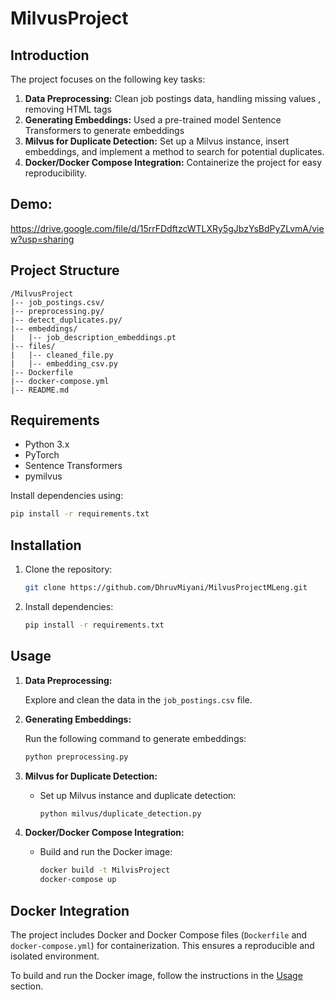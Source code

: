 # MilvusProject


## Introduction

The project focuses on the following key tasks:

1. **Data Preprocessing:**  Clean job postings data, handling missing values , removing HTML tags 
2. **Generating Embeddings:** Used a pre-trained model Sentence Transformers to generate embeddings 
3. **Milvus for Duplicate Detection:** Set up a Milvus instance, insert embeddings, and implement a method to search for potential duplicates.
4. **Docker/Docker Compose Integration:** Containerize the project for easy reproducibility.

## Demo:

https://drive.google.com/file/d/15rrFDdftzcWTLXRy5gJbzYsBdPyZLvmA/view?usp=sharing


## Project Structure

```plaintext
/MilvusProject
|-- job_postings.csv/
|-- preprocessing.py/
|-- detect_duplicates.py/
|-- embeddings/
|   |-- job_description_embeddings.pt
|-- files/
|   |-- cleaned_file.py
|   |-- embedding_csv.py
|-- Dockerfile
|-- docker-compose.yml
|-- README.md
```



## Requirements

- Python 3.x
- PyTorch
- Sentence Transformers
- pymilvus



Install dependencies using:

```bash
pip install -r requirements.txt
```



## Installation

1. Clone the repository:

   ```bash
   git clone https://github.com/DhruvMiyani/MilvusProjectMLeng.git
   ```

3. Install dependencies:

   ```bash
   pip install -r requirements.txt
   ```



## Usage

1. **Data Preprocessing:**

   Explore and clean the data in the `job_postings.csv` file.

2. **Generating Embeddings:**

   Run the following command to generate embeddings:

   ```bash
   python preprocessing.py
   ```

3. **Milvus for Duplicate Detection:**

   - Set up Milvus instance and duplicate detection:

     ```bash
     python milvus/duplicate_detection.py
     ```

4. **Docker/Docker Compose Integration:**

   - Build and run the Docker image:

     ```bash
     docker build -t MilvisProject
     docker-compose up
     ```


## Docker Integration

The project includes Docker and Docker Compose files (`Dockerfile` and `docker-compose.yml`) for containerization. This ensures a reproducible and isolated environment.

To build and run the Docker image, follow the instructions in the [Usage](#usage) section.

